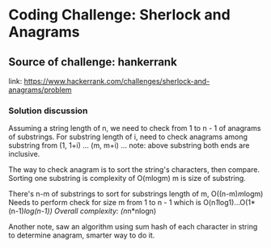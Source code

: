 # Coding Challenge: Sherlock and Anagrams
                   
## Source of challenge: hankerrank
link: https://www.hackerrank.com/challenges/sherlock-and-anagrams/problem

### Solution discussion
Assuming a string length of n, we need to check from 1 to n - 1 of anagrams of substrings.
For substring length of i, need to check anagrams among substring from (1, 1+i) ... (m, m+i) ...
note: above substring both ends are inclusive. 

The way to check anagram is to sort the string's characters, then compare.
Sorting one substring is complexity of O(mlogm) m is size of substring.

There's n-m of substrings to sort for substrings length of m, O((n-m)*m*logm)
Needs to perform check for size m from 1 to n - 1 which is O(n*1*log1)...O(1*(n-1)*log(n-1))
Overall complexity: (n*n*nlogn)

Another note, saw an algorithm using sum hash of each character in string to determine anagram, smarter way to do it.

